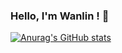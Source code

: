 ### Hello, I'm Wanlin ! 👋


[![Anurag's GitHub stats](https://github-readme-stats.vercel.app/api?username=WanlinLi2021)](https://github.com/anuraghazra/github-readme-stats)


<!--
**WanlinLi2021/WanlinLi2021** is a ✨ _special_ ✨ repository because its `README.md` (this file) appears on your GitHub profile.

Here are some ideas to get you started:

- 🔭 I’m currently working on ...
- 🌱 I’m currently learning ...
- 👯 I’m looking to collaborate on ...
- 🤔 I’m looking for help with ...
- 💬 Ask me about ...
- 📫 How to reach me: ...
- 😄 Pronouns: ...
- ⚡ Fun fact: ...
-->
